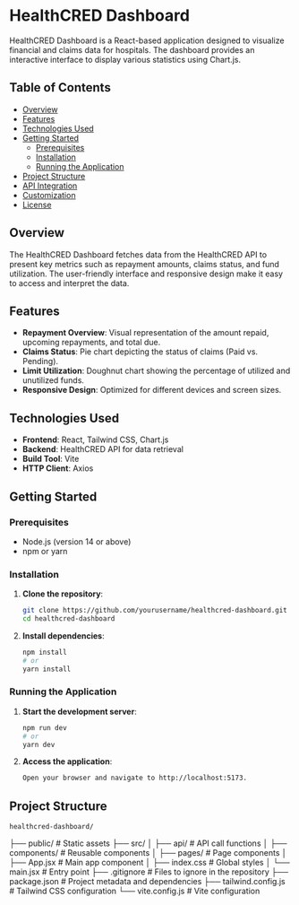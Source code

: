 # HealthCRED Dashboard

HealthCRED Dashboard is a React-based application designed to visualize financial and claims data for hospitals. The dashboard provides an interactive interface to display various statistics using Chart.js.

## Table of Contents

- [Overview](#overview)
- [Features](#features)
- [Technologies Used](#technologies-used)
- [Getting Started](#getting-started)
  - [Prerequisites](#prerequisites)
  - [Installation](#installation)
  - [Running the Application](#running-the-application)
- [Project Structure](#project-structure)
- [API Integration](#api-integration)
- [Customization](#customization)
- [License](#license)

## Overview

The HealthCRED Dashboard fetches data from the HealthCRED API to present key metrics such as repayment amounts, claims status, and fund utilization. The user-friendly interface and responsive design make it easy to access and interpret the data.

## Features

- **Repayment Overview**: Visual representation of the amount repaid, upcoming repayments, and total due.
- **Claims Status**: Pie chart depicting the status of claims (Paid vs. Pending).
- **Limit Utilization**: Doughnut chart showing the percentage of utilized and unutilized funds.
- **Responsive Design**: Optimized for different devices and screen sizes.

## Technologies Used

- **Frontend**: React, Tailwind CSS, Chart.js
- **Backend**: HealthCRED API for data retrieval
- **Build Tool**: Vite
- **HTTP Client**: Axios

## Getting Started

### Prerequisites

- Node.js (version 14 or above)
- npm or yarn

### Installation

1. **Clone the repository**:
   ```sh
   git clone https://github.com/yourusername/healthcred-dashboard.git
   cd healthcred-dashboard
   
2. **Install dependencies**:
    ```sh
    npm install
    # or
    yarn install

### Running the Application
1. **Start the development server**:
    ```sh
    npm run dev
    # or
    yarn dev
2. **Access the application**:
    ```sh
    Open your browser and navigate to http://localhost:5173.

## Project Structure
    healthcred-dashboard/
├── public/              # Static assets
├── src/
│   ├── api/             # API call functions
│   ├── components/      # Reusable components
│   ├── pages/           # Page components
│   ├── App.jsx          # Main app component
│   ├── index.css        # Global styles
│   └── main.jsx         # Entry point
├── .gitignore           # Files to ignore in the repository
├── package.json         # Project metadata and dependencies
├── tailwind.config.js   # Tailwind CSS configuration
└── vite.config.js       # Vite configuration

